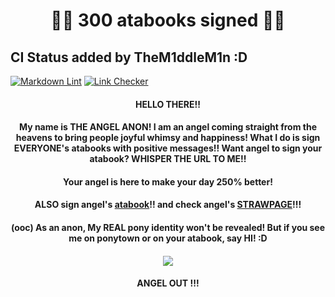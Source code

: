 # <p align="center"> 🎊🎊 300 atabooks signed 🎊🎊

## CI Status added by TheM1ddleM1n :D

[![Markdown Lint](https://github.com/TheM1ddleM1n/angel-anon/actions/workflows/lint.yml/badge.svg)](https://github.com/TheM1ddleM1n/angel-anon/actions/workflows/lint.yml)
[![Link Checker](https://github.com/TheM1ddleM1n/angel-anon/actions/workflows/links.yml/badge.svg)](https://github.com/TheM1ddleM1n/angel-anon/actions/workflows/links.yml)



#### <p align="center"> HELLO THERE!!
#### <p align="center"> My name is THE ANGEL ANON! I am an angel coming straight from the heavens to bring people joyful whimsy and happiness! What I do is sign EVERYONE's atabooks with positive messages!! Want angel to sign your atabook? WHISPER THE URL TO ME!!
#### <p align="center"> Your angel is here to make your day 250% better!
#### <p align="center"> ALSO sign angel's [atabook](https://angel-anon.atabook.org/?page=1)!! and check angel's [STRAWPAGE](https://angel-anon.straw.page/)!!!
#### <p align="center"> (ooc) As an anon, My REAL pony identity won't be revealed! But if you see me on ponytown or on your atabook, say HI! :D
#### <p align="center"> ![](https://files.catbox.moe/31stfv.png)
#### <p align="center"> ANGEL OUT !!!
